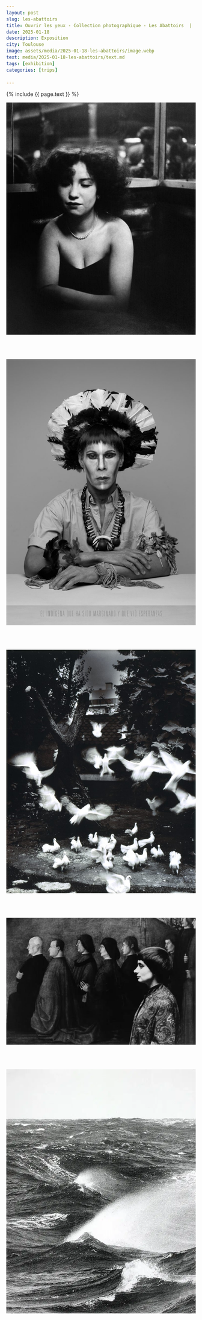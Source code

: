 ```yaml
---
layout: post
slug: les-abattoirs
title: Ouvrir les yeux - Collection photographique - Les Abattoirs  |  exposition
date: 2025-01-18
description: Exposition
city: Toulouse
image: assets/media/2025-01-18-les-abattoirs/image.webp
text: media/2025-01-18-les-abattoirs/text.md
tags: [exhibition]
categories: [trips]

---
```


{% include  {{ page.text }} %}



![text](assets/media/2025-01-18-les-abattoirs/pictures/(photo1).jpg)

<br><br>


![text](assets/media/2025-01-18-les-abattoirs/pictures/(photo2).jpg)

<br><br>


![text](assets/media/2025-01-18-les-abattoirs/pictures/(photo3).jpg)

<br><br>


![text](assets/media/2025-01-18-les-abattoirs/pictures/(photo4).webp)

<br><br>


![text](assets/media/2025-01-18-les-abattoirs/pictures/(photo5).webp)

<br><br>


<div id="map" style="height: 400px;"></div>

<script>
    var map = L.map('map').setView([43.601299259601284, 1.4294525993951106], 13);

    L.tileLayer('https://{s}.tile.openstreetmap.org/{z}/{x}/{y}.png', {
        attribution: '&copy; <a href="https://www.openstreetmap.org/copyright">OpenStreetMap</a> contributors'
    }).addTo(map);

      var marker = L.marker([43.601299259601284, 1.4294525993951106]).addTo(map)
    .bindPopup("Les Abattoirs")
    .openPopup();

</script>

